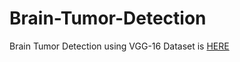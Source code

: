 # Brain-Tumor-Detection
Brain Tumor Detection using VGG-16
Dataset is [HERE](https://www.kaggle.com/datasets/navoneel/brain-mri-images-for-brain-tumor-detection)
